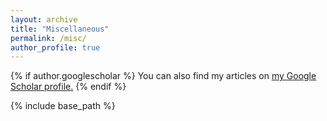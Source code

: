 ```yaml
---
layout: archive
title: "Miscellaneous"
permalink: /misc/
author_profile: true
---
```


{% if author.googlescholar %}
  You can also find my articles on <u><a href="{{author.googlescholar}}">my Google Scholar profile</a>.</u>
{% endif %}

{% include base_path %}

<!-- * Some of my hand-drawn Zoom backgrounds: check [here](/misc_bg).

* I can juggle 3 balls and 

* I play ukulele for fun. -->